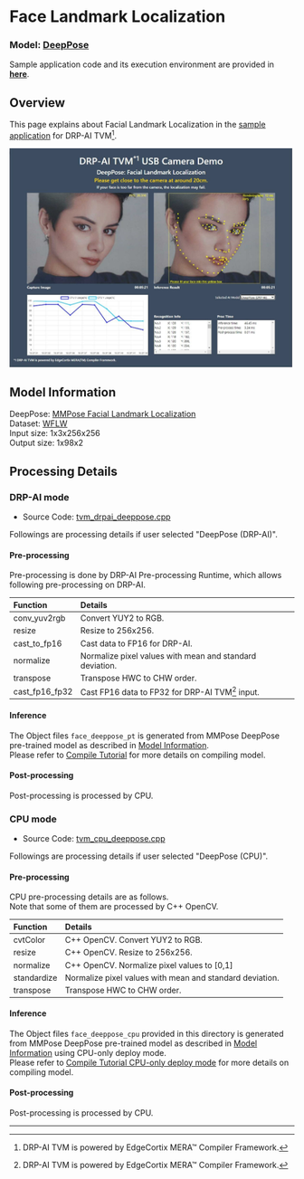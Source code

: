 # Face Landmark Localization

### Model: [DeepPose](#model-information)
Sample application code and its execution environment are provided in **[here](../../../../sample_app)**.  

## Overview
This page explains about Facial Landmark Localization in the [sample application](../../../../sample_app) for DRP-AI TVM[^1].  

<img src=./img/web.JPG width=500>  

## Model Information
DeepPose: [MMPose Facial Landmark Localization](https://mmpose.readthedocs.io/en/latest/topics/face.html#deeppose-resnet-on-wflw)  
Dataset: [WFLW](https://wywu.github.io/projects/LAB/WFLW.html)  
Input size: 1x3x256x256  
Output size: 1x98x2

## Processing Details
### DRP-AI mode
- Source Code: [tvm_drpai_deeppose.cpp](../../../src/recognize/deeppose/tvm_drpai_deeppose.cpp)  

Followings are processing details if user selected "DeepPose (DRP-AI)".  

#### Pre-processing
Pre-processing is done by DRP-AI Pre-processing Runtime, which allows following pre-processing on DRP-AI.  

| Function | Details |  
|:---|:---|  
|conv_yuv2rgb |Convert YUY2 to RGB.|  
|resize |Resize to 256x256.|  
|cast_to_fp16 | Cast data to FP16 for DRP-AI.|  
|normalize | Normalize pixel values with mean and standard deviation.|  
|transpose | Transpose HWC to CHW order. |  
|cast_fp16_fp32 | Cast FP16 data to FP32 for DRP-AI TVM[^1] input.|  

#### Inference
The Object files `face_deeppose_pt` is generated from MMPose DeepPose pre-trained model as described in [Model Information](#model-information).  
Please refer to [Compile Tutorial](../../../../../tutorials) for more details on compiling model.

#### Post-processing
Post-processing is processed by CPU.

### CPU mode
- Source Code: [tvm_cpu_deeppose.cpp](../../../src/recognize/deeppose/tvm_cpu_deeppose.cpp)  

Followings are processing details if user selected "DeepPose (CPU)".  
#### Pre-processing
CPU pre-processing details are as follows.  
Note that some of them are processed by C++ OpenCV.

| Function | Details |  
|:---|:---|  
|cvtColor | C++ OpenCV. Convert YUY2 to RGB.|  
|resize |C++ OpenCV. Resize to 256x256.|  
|normalize | C++ OpenCV. Normalize pixel values to [0,1]|  
|standardize | Normalize pixel values with mean and standard deviation.|  
|transpose |Transpose HWC to CHW order.|  

#### Inference
The Object files `face_deeppose_cpu` provided in this directory is generated from MMPose DeepPose pre-trained model as described in [Model Information](#model-information) using CPU-only deploy mode.  
Please refer to [Compile Tutorial CPU-only deploy mode](../../../../../tutorials/README.md#3-compile-using-cpu-only-deploy-mode) for more details on compiling model.

#### Post-processing
Post-processing is processed by CPU.

---
[^1]: DRP-AI TVM is powered by EdgeCortix MERA™ Compiler Framework.
